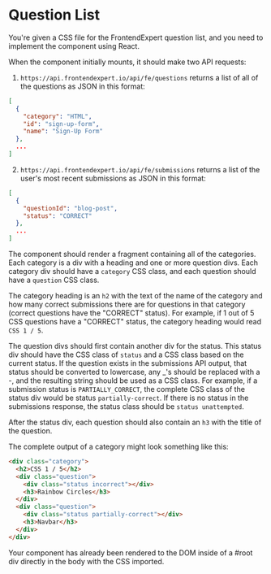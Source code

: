 # Question List

You're given a CSS file for the FrontendExpert question list, and you need to implement the component using React.

When the component initially mounts, it should make two API requests:

1. `https://api.frontendexpert.io/api/fe/questions` returns a list of all of the questions as JSON in this format:

```json
[
  {
    "category": "HTML",
    "id": "sign-up-form",
    "name": "Sign-Up Form"
  },
  ...
]
```

2. `https://api.frontendexpert.io/api/fe/submissions` returns a list of the user's most recent submissions as JSON in this format:

```json
[
  {
    "questionId": "blog-post",
    "status": "CORRECT"
  },
  ...
]
```

The component should render a fragment containing all of the categories. Each category is a div with a heading and one or more question divs. Each category div should have a `category` CSS class, and each question should have a `question` CSS class.

The category heading is an `h2` with the text of the name of the category and how many correct submissions there are for questions in that category (correct questions have the "CORRECT" status). For example, if 1 out of 5 CSS questions have a "CORRECT" status, the category heading would read `CSS 1 / 5`.

The question divs should first contain another div for the status. This status div should have the CSS class of `status` and a CSS class based on the current status. If the question exists in the submissions API output, that status should be converted to lowercase, any _'s should be replaced with a -, and the resulting string should be used as a CSS class. For example, if a submission status is `PARTIALLY_CORRECT`, the complete CSS class of the status div would be status `partially-correct`. If there is no status in the submissions response, the status class should be `status unattempted`.

After the status div, each question should also contain an `h3` with the title of the question.

The complete output of a category might look something like this:

```html
<div class="category">
  <h2>CSS 1 / 5</h2>
  <div class="question">
    <div class="status incorrect"></div>
    <h3>Rainbow Circles</h3>
  </div>
  <div class="question">
    <div class="status partially-correct"></div>
    <h3>Navbar</h3>
  </div>
</div>
```

Your component has already been rendered to the DOM inside of a #root div directly in the body with the CSS imported. 
